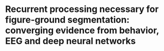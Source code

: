 # Recurrent processing necessary for figure-ground segmentation: converging evidence from behavior, EEG and deep neural networks

